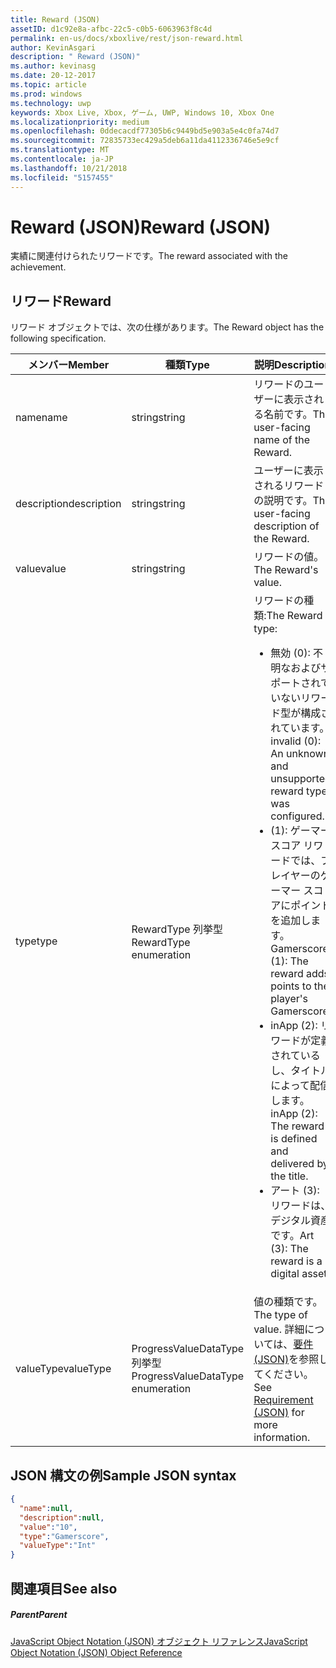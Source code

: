 ```yaml
---
title: Reward (JSON)
assetID: d1c92e8a-afbc-22c5-c0b5-6063963f8c4d
permalink: en-us/docs/xboxlive/rest/json-reward.html
author: KevinAsgari
description: " Reward (JSON)"
ms.author: kevinasg
ms.date: 20-12-2017
ms.topic: article
ms.prod: windows
ms.technology: uwp
keywords: Xbox Live, Xbox, ゲーム, UWP, Windows 10, Xbox One
ms.localizationpriority: medium
ms.openlocfilehash: 0ddecacdf77305b6c9449bd5e903a5e4c0fa74d7
ms.sourcegitcommit: 72835733ec429a5deb6a11da4112336746e5e9cf
ms.translationtype: MT
ms.contentlocale: ja-JP
ms.lasthandoff: 10/21/2018
ms.locfileid: "5157455"
---
```

# <a name="reward-json"></a><span data-ttu-id="a045e-104">Reward (JSON)</span><span class="sxs-lookup"><span data-stu-id="a045e-104">Reward (JSON)</span></span>
<span data-ttu-id="a045e-105">実績に関連付けられたリワードです。</span><span class="sxs-lookup"><span data-stu-id="a045e-105">The reward associated with the achievement.</span></span>
<a id="ID4EN"></a>


## <a name="reward"></a><span data-ttu-id="a045e-106">リワード</span><span class="sxs-lookup"><span data-stu-id="a045e-106">Reward</span></span>

<span data-ttu-id="a045e-107">リワード オブジェクトでは、次の仕様があります。</span><span class="sxs-lookup"><span data-stu-id="a045e-107">The Reward object has the following specification.</span></span>

| <span data-ttu-id="a045e-108">メンバー</span><span class="sxs-lookup"><span data-stu-id="a045e-108">Member</span></span>| <span data-ttu-id="a045e-109">種類</span><span class="sxs-lookup"><span data-stu-id="a045e-109">Type</span></span>| <span data-ttu-id="a045e-110">説明</span><span class="sxs-lookup"><span data-stu-id="a045e-110">Description</span></span>|
| --- | --- | --- |
| <span data-ttu-id="a045e-111">name</span><span class="sxs-lookup"><span data-stu-id="a045e-111">name</span></span>| <span data-ttu-id="a045e-112">string</span><span class="sxs-lookup"><span data-stu-id="a045e-112">string</span></span>| <span data-ttu-id="a045e-113">リワードのユーザーに表示される名前です。</span><span class="sxs-lookup"><span data-stu-id="a045e-113">The user-facing name of the Reward.</span></span>|
| <span data-ttu-id="a045e-114">description</span><span class="sxs-lookup"><span data-stu-id="a045e-114">description</span></span>| <span data-ttu-id="a045e-115">string</span><span class="sxs-lookup"><span data-stu-id="a045e-115">string</span></span>| <span data-ttu-id="a045e-116">ユーザーに表示されるリワードの説明です。</span><span class="sxs-lookup"><span data-stu-id="a045e-116">The user-facing description of the Reward.</span></span>|
| <span data-ttu-id="a045e-117">value</span><span class="sxs-lookup"><span data-stu-id="a045e-117">value</span></span>| <span data-ttu-id="a045e-118">string</span><span class="sxs-lookup"><span data-stu-id="a045e-118">string</span></span>| <span data-ttu-id="a045e-119">リワードの値。</span><span class="sxs-lookup"><span data-stu-id="a045e-119">The Reward's value.</span></span>|
| <span data-ttu-id="a045e-120">type</span><span class="sxs-lookup"><span data-stu-id="a045e-120">type</span></span>| <span data-ttu-id="a045e-121">RewardType 列挙型</span><span class="sxs-lookup"><span data-stu-id="a045e-121">RewardType enumeration</span></span>| <span data-ttu-id="a045e-122">リワードの種類:</span><span class="sxs-lookup"><span data-stu-id="a045e-122">The Reward type:</span></span> <ul><li><span data-ttu-id="a045e-123">無効 (0): 不明なおよびサポートされていないリワード型が構成されています。</span><span class="sxs-lookup"><span data-stu-id="a045e-123">invalid (0): An unknown and unsupported reward type was configured.</span></span></li><li><span data-ttu-id="a045e-124">(1): ゲーマー スコア リワードでは、プレイヤーのゲーマー スコアにポイントを追加します。</span><span class="sxs-lookup"><span data-stu-id="a045e-124">Gamerscore (1): The reward adds points to the player's Gamerscore.</span></span></li><li><span data-ttu-id="a045e-125">inApp (2): リワードが定義されているし、タイトルによって配信します。</span><span class="sxs-lookup"><span data-stu-id="a045e-125">inApp (2): The reward is defined and delivered by the title.</span></span></li><li><span data-ttu-id="a045e-126">アート (3): リワードは、デジタル資産です。</span><span class="sxs-lookup"><span data-stu-id="a045e-126">Art (3): The reward is a digital asset.</span></span></li></ul> | 
| <span data-ttu-id="a045e-127">valueType</span><span class="sxs-lookup"><span data-stu-id="a045e-127">valueType</span></span>| <span data-ttu-id="a045e-128">ProgressValueDataType 列挙型</span><span class="sxs-lookup"><span data-stu-id="a045e-128">ProgressValueDataType enumeration</span></span>| <span data-ttu-id="a045e-129">値の種類です。</span><span class="sxs-lookup"><span data-stu-id="a045e-129">The type of value.</span></span> <span data-ttu-id="a045e-130">詳細については、[要件 (JSON)](json-requirement.md)を参照してください。</span><span class="sxs-lookup"><span data-stu-id="a045e-130">See [Requirement (JSON)](json-requirement.md) for more information.</span></span>|

<a id="ID4EBD"></a>


## <a name="sample-json-syntax"></a><span data-ttu-id="a045e-131">JSON 構文の例</span><span class="sxs-lookup"><span data-stu-id="a045e-131">Sample JSON syntax</span></span>


```json
{
  "name":null,
  "description":null,
  "value":"10",
  "type":"Gamerscore",
  "valueType":"Int"
}

```


<a id="ID4EKD"></a>


## <a name="see-also"></a><span data-ttu-id="a045e-132">関連項目</span><span class="sxs-lookup"><span data-stu-id="a045e-132">See also</span></span>

<a id="ID4EMD"></a>


##### <a name="parent"></a><span data-ttu-id="a045e-133">Parent</span><span class="sxs-lookup"><span data-stu-id="a045e-133">Parent</span></span>

[<span data-ttu-id="a045e-134">JavaScript Object Notation (JSON) オブジェクト リファレンス</span><span class="sxs-lookup"><span data-stu-id="a045e-134">JavaScript Object Notation (JSON) Object Reference</span></span>](atoc-xboxlivews-reference-json.md)
